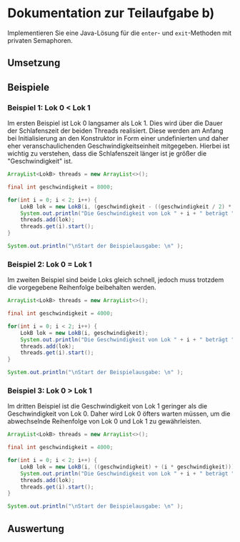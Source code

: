 # Dokumentation zur Teilaufgabe b)
Implementieren Sie eine Java-Lösung für die `enter`- und `exit`-Methoden mit privaten Semaphoren.

## Umsetzung


## Beispiele


### Beispiel 1: Lok 0 < Lok 1
Im ersten Beispiel ist Lok 0 langsamer als Lok 1. Dies wird über die Dauer der Schlafenszeit der beiden Threads
realisiert. Diese werden am Anfang bei Initialisierung an den Konstruktor in Form einer undefinierten und daher eher
veranschaulichenden Geschwindigkeitseinheit mitgegeben. Hierbei ist wichtig zu verstehen, dass die Schlafenszeit länger
ist je größer die "Geschwindigkeit" ist.

```java
ArrayList<LokB> threads = new ArrayList<>();

final int geschwindigkeit = 8000;

for(int i = 0; i < 2; i++) {
    LokB lok = new LokB(i, (geschwindigkeit - ((geschwindigkeit / 2) * i)));
    System.out.println("Die Geschwindigkeit von Lok " + i + " beträgt " + (geschwindigkeit - ((geschwindigkeit / 2) * i)) + " Einheiten.");
    threads.add(lok);
    threads.get(i).start();
}

System.out.println("\nStart der Beispielausgabe: \n" );
```

### Beispiel 2: Lok 0 = Lok 1
Im zweiten Beispiel sind beide Loks gleich schnell, jedoch muss trotzdem die vorgegebene Reihenfolge beibehalten werden.

```java
ArrayList<LokB> threads = new ArrayList<>();

final int geschwindigkeit = 4000;

for(int i = 0; i < 2; i++) {
    LokB lok = new LokB(i, geschwindigkeit);
    System.out.println("Die Geschwindigkeit von Lok " + i + " beträgt " + geschwindigkeit + " Einheiten.");
    threads.add(lok);
    threads.get(i).start();
}

System.out.println("\nStart der Beispielausgabe: \n" );
```

### Beispiel 3: Lok 0 > Lok 1
Im dritten Beispiel ist die Geschwindigkeit von Lok 1 geringer als die Geschwindigkeit von Lok 0. Daher wird Lok 0
öfters warten müssen, um die abwechselnde Reihenfolge von Lok 0 und Lok 1 zu gewährleisten.

```java
ArrayList<LokB> threads = new ArrayList<>();

final int geschwindigkeit = 4000;

for(int i = 0; i < 2; i++) {
    LokB lok = new LokB(i, ((geschwindigkeit) + (i * geschwindigkeit)));
    System.out.println("Die Geschwindigkeit von Lok " + i + " beträgt " + ((geschwindigkeit) + (i * geschwindigkeit)) + " Einheiten.");
    threads.add(lok);
    threads.get(i).start();
}

System.out.println("\nStart der Beispielausgabe: \n" );
```

## Auswertung